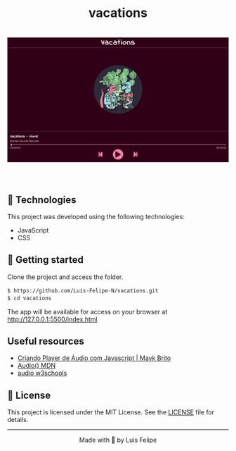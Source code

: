 
<h1 align="center">
 vacations
</h1>


<h1 align="center">
    <img alt="Blog - Thumb" title="Letmeask" src="files/exaple.png" />
</h1>


<br>

## 🧪 Technologies

This project was developed using the following technologies:

- JavaScript
- CSS

## 🚀 Getting started

Clone the project and access the folder.

```bash
$ https://github.com/Luis-Felipe-N/vacations.git
$ cd vacations
```


The app will be available for access on your browser at http://127.0.0.1:5500/index.html


## Useful resources

- [Criando Player de Áudio com Javascript | Mayk Brito](https://www.youtube.com/watch?v=vqrjFnq3-uo)
- [Audio() MDN](https://developer.mozilla.org/en-US/docs/Web/API/HTMLAudioElement/Audio)
- [audio w3schools](https://www.w3schools.com/jsref/dom_obj_audio.asp)


## 📝 License

This project is licensed under the MIT License. See the [LICENSE](LICENSE.md) file for details.


---

<p align="center">Made with 💛 by Luis Felipe</p>
